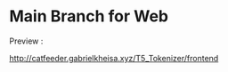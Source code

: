 <h1>Main Branch for Web</h1>
<p>Preview : &nbsp;</p><a href=http://catfeeder.gabrielkheisa.xyz/T5_Tokenizer/frontend/>http://catfeeder.gabrielkheisa.xyz/T5_Tokenizer/frontend</a>
